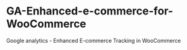 # GA-Enhanced-e-commerce-for-WooCommerce
Google analytics - Enhanced E-commerce Tracking in WooCommerce
